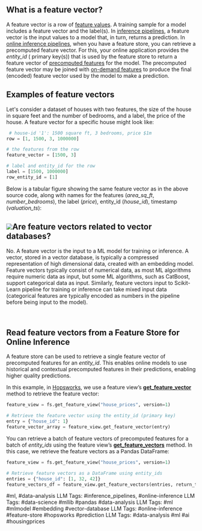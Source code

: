 **What is a feature vector?**
-----------------------------

A feature vector is a row of [feature values](http://www.hopsworks.ai/dictionary/feature-value). A training sample for a model includes a feature vector and the label(s). In [inference pipelines](https://www.hopsworks.ai/dictionary/inference-pipeline), a feature vector is the input values to a model that, in turn, returns a prediction. In [online inference pipelines](https://www.hopsworks.ai/dictionary/online-inference-pipeline), when you have a feature store, you can retrieve a precomputed feature vector. For this, your online application provides the *entity\_id* ( primary key(s)) that is used by the feature store to return a feature vector of [precomputed features](http://www.hopsworks.ai/dictionary/precomputed-features) for the model. The precomputed feature vector may be joined with [on-demand features](https://www.hopsworks.ai/dictionary/on-demand-features) to produce the final (encoded) feature vector used by the model to make a prediction.

**Examples of feature vectors**
-------------------------------

Let's consider a dataset of houses with two features, the size of the house in square feet and the number of bedrooms, and a label, the price of the house. A feature vector for a specific house might look like:


```python
 # house-id '1': 1500 square ft, 3 bedrooms, price $1m
row = [1, 1500, 3, 1000000]  

# the features from the row 
feature_vector = [1500, 3] 

# label and entity_id for the row
label = [1500, 1000000] 
row_entity_id = [1]

```
Below is a tabular figure showing the same feature vector as in the above source code, along with names for the features (*area\_sq\_ft*, *number\_bedrooms*), the label (*price*), entity\_id (*house\_id*), timestamp (*valuation\_ts*):

![](https://assets.website-files.com/618399cd49d125734c8dec95/64b26b1a104d31b97a5ae157_PGcyi72jptXs6sEDnkO6DeZGdW_KKRl5YPMlNtZfVqtQD8YHBEa2qcot7IMk_J43xP5z9beY18o85aVLNylSpj8z2tCQuINuHJLPuc4N8kJsHbYpgFQwtwfSLx3EdUjJ8TF3VqjoBEGg4iFDIICyNmI.png)‍**Are feature vectors related to vector databases?**
-----------------------------------------------------

No. A feature vector is the input to a ML model for training or inference. A vector, stored in a vector database, is typically a compressed representation of high dimensional data, created with an embedding model. Feature vectors typically consist of numerical data, as most ML algorithms require numeric data as input, but some ML algorithms, such as CatBoost, support categorical data as input. Similarly, feature vectors input to Scikit-Learn pipeline for training or inference can take mixed input data (categorical features are typically encoded as numbers in the pipeline before being input to the model).

‍

**Read feature vectors from a Feature Store for Online Inference**
------------------------------------------------------------------

A feature store can be used to retrieve a single feature vector of precomputed features for an *entity\_id*. This enables online models to use historical and contextual precomputed features in their predictions, enabling higher quality predictions.

In this example, in [Hopsworks](https://www.hopsworks.ai/the-python-centric-feature-store), we use a feature view’s [**get\_feature\_vector**](https://docs.hopsworks.ai/feature-store-api/latest/generated/api/feature_view_api/#get_feature_vector) method to retrieve the feature vector:


```python
feature_view = fs.get_feature_view("house_prices", version=1)

# Retrieve the feature vector using the entity_id (primary key)
entry = {"house_id": 1}
feature_vector_array = feature_view.get_feature_vector(entry)

```
You can retrieve a batch of feature vectors of precomputed features for a batch of *entity\_ids* using the feature view’s [**get\_feature\_vectors**](https://docs.hopsworks.ai/feature-store-api/latest/generated/api/feature_view_api/#get_feature_vectors) method. In this case, we retrieve the feature vectors as a Pandas DataFrame:


```python
feature_view = fs.get_feature_view("house_prices", version=1)

# Retrieve feature vectors as a DataFrame using entity_ids
entries = {"house_id": [1, 32, 42]}
feature_vectors_df = feature_view.get_feature_vectors(entries, return_type="pandas")

```

 #ml, #data-analysis
LLM Tags:   #inference_pipelines, #online-inference
LLM Tags:  #data-science #mllib #pandas #data-analysis
LLM Tags:  #ml #mlmodel #embedding #vector-database
LLM Tags:  #online-inference #feature-store #hopsworks #prediction
LLM Tags:  #data-analysis #ml #ai #housingprices